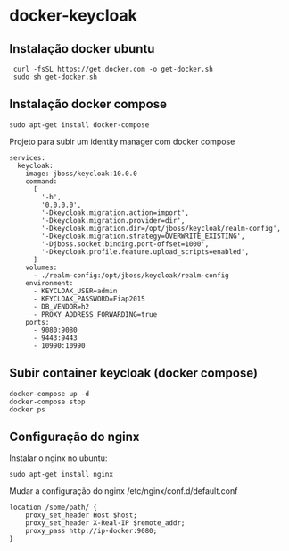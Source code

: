 # docker-keycloak

## Instalação docker ubuntu

```
 curl -fsSL https://get.docker.com -o get-docker.sh
 sudo sh get-docker.sh   
```

## Instalação docker compose
```
sudo apt-get install docker-compose
```

Projeto para subir um identity manager com docker compose


```version: '2'
services:
  keycloak:
    image: jboss/keycloak:10.0.0
    command:
      [
        '-b',
        '0.0.0.0',
        '-Dkeycloak.migration.action=import',
        '-Dkeycloak.migration.provider=dir',
        '-Dkeycloak.migration.dir=/opt/jboss/keycloak/realm-config',
        '-Dkeycloak.migration.strategy=OVERWRITE_EXISTING',
        '-Djboss.socket.binding.port-offset=1000',
        '-Dkeycloak.profile.feature.upload_scripts=enabled',
      ]
    volumes:
      - ./realm-config:/opt/jboss/keycloak/realm-config
    environment:
      - KEYCLOAK_USER=admin
      - KEYCLOAK_PASSWORD=Fiap2015
      - DB_VENDOR=h2
      - PROXY_ADDRESS_FORWARDING=true
    ports:
      - 9080:9080
      - 9443:9443
      - 10990:10990
 ```
 
 
## Subir container keycloak (docker compose)

```
docker-compose up -d
docker-compose stop
docker ps
```


## Configuração do nginx

Instalar o nginx no ubuntu:
```
sudo apt-get install nginx
```

Mudar a configuração do nginx /etc/nginx/conf.d/default.conf

```
location /some/path/ {
    proxy_set_header Host $host;
    proxy_set_header X-Real-IP $remote_addr;
    proxy_pass http://ip-docker:9080;
}
````
